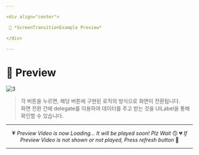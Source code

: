 ```yaml
---

<div align="center">

 💛 *ScreenTransitionExample Preview*

</div>

---
```


# 📱 Preview
![3](https://user-images.githubusercontent.com/68846212/186477861-400738f2-dbb3-43de-a7cc-f71942a7e147.gif)
> 각 버튼을 누르면, 해당 버튼에 구현된 로직의 방식으로 화면이 전환됩니다.  
> 화면 전환 간에 delegate를 이용하여 데이터를 주고 받는 것을 UILabel을 통해 확인할 수 있습니다.  

---

<div align="center">

💗 *Preview Video is now Loading... It will be played soon! Plz Wait* 🙃
💔 *If Preview Video is not shown or not played, Press refresh button* 🫥

</div>

---